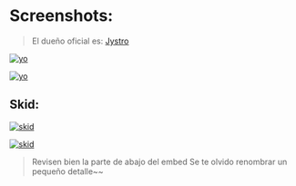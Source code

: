 # Screenshots:

> El dueño oficial es: [Jystro](https://github.com/Jystro)

<a href="https://github.com/zEncrypte/sylex.tools/SylexBot.proofs/readme.md"><img src="https://i.ibb.co/4YZpZDc/Screenshot.png" alt="yo" border="0"></a>

<a href="https://github.com/zEncrypte/sylex.tools/SylexBot.proofs/readme.md"><img src="https://i.ibb.co/tMCpGK8/Screenshot-3.png" alt="yo" border="0"></a>

## Skid:

<a href="https://github.com/zEncrypte/sylex.tools/SylexBot.proofs/readme.md"><img src="https://i.ibb.co/jLsff7D/Screenshot-1.png" alt="skid" border="0"></a>

<a href="https://github.com/zEncrypte/sylex.tools/SylexBot.proofs/readme.md"><img src="https://i.ibb.co/G03d5B2/Screenshot-2.png" alt="skid" border="0"></a>

> Revisen bien la parte de abajo del embed
> Se te olvido renombrar un pequeño detalle~~
